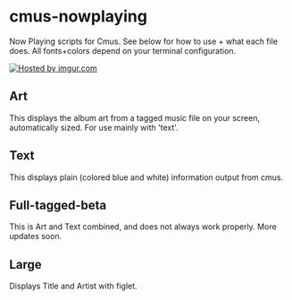 cmus-nowplaying
===============

Now Playing scripts for Cmus. See below for how to use + what each file does. All fonts+colors depend on your terminal configuration.

<a href="http://imgur.com/W5z755U"><img src="http://i.imgur.com/W5z755U.png" title="Hosted by imgur.com" /></a>

Art
---
This displays the album art from a tagged music file on your screen, automatically sized. For use mainly with 'text'.

Text
----
This displays plain (colored blue and white) information output from cmus.

Full-tagged-beta
----------------
This is Art and Text combined, and does not always work properly. More updates soon.

Large
-----
Displays Title and Artist with figlet.
